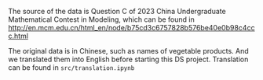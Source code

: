 The source of the data is Question C of 2023 China Undergraduate Mathematical Contest in Modeling, which can be found in http://en.mcm.edu.cn/html_en/node/b75cd3c6757828b576be40e0b98c4ccc.html

The original data is in Chinese, such as names of vegetable products. And we translated them into English before starting this DS project. Translation can be found in `src/translation.ipynb`